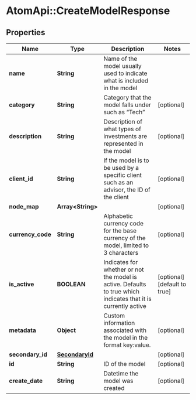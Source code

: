 # AtomApi::CreateModelResponse

## Properties
Name | Type | Description | Notes
------------ | ------------- | ------------- | -------------
**name** | **String** | Name of the model usually used to indicate what is included in the model | 
**category** | **String** | Category that the model falls under such as “Tech” | [optional] 
**description** | **String** | Description of what types of investments are represented in the model | [optional] 
**client_id** | **String** | If the model is to be used by a specific client such as an advisor, the ID of the client | [optional] 
**node_map** | **Array&lt;String&gt;** |  | [optional] 
**currency_code** | **String** | Alphabetic currency code for the base currency of the model, limited to 3 characters | [optional] 
**is_active** | **BOOLEAN** | Indicates for whether or not the model is active. Defaults to true which indicates that it is currently active | [optional] [default to true]
**metadata** | **Object** | Custom information associated with the model in the format key:value. | [optional] 
**secondary_id** | [**SecondaryId**](SecondaryId.md) |  | [optional] 
**id** | **String** | ID of the model | [optional] 
**create_date** | **String** | Datetime the model was created | [optional] 


